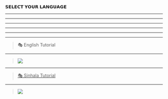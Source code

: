 𝗦𝗘𝗟𝗘𝗖𝗧 𝗬𝗢𝗨𝗥 𝗟𝗔𝗡𝗚𝗨𝗔𝗚𝗘

         

----
----
----
----
----
----






> 🎭 English Tutorial

----

> <a href="https://whiteshadowofficial.github.io/body-html-3/"><img src="https://img.shields.io/badge/Setup-Jessi WA Bot-FFFFFF6B?style=for-the-badge&logo=github&logoColor=FFFFFF6B&link=https://www.youtube.com/c/BOTINDO" /><br>

----

> 🎭 Sinhala Tutorial

----

> <a href="https://github.com/whiteshadowofficial/Jessi-WhatsApp-Bot-MD/wiki/How-to-create-bot-in-sinhala"><img src="https://img.shields.io/badge/Setup-Jessi WA Bot-4D009DE2?style=for-the-badge&logo=github&logoColor=4D009DE2&link=https://www.youtube.com/c/BOTINDO" /><br>


